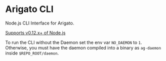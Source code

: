 # Arigato CLI

Node.js CLI Interface for Arigato.

[Supports v0.12.x+ of Node.js](https://semaphoreci.com/blog/2015/12/15/nodejs-version-usage-in-commercial-projects-2015-edition.html)

To run the CLI without the Daemon set the env var `NO_DAEMON` to `1`.
Otherwise, you must have the daemon compiled into a binary as `ag-daemon`
inside `$REPO_ROOT/daemon`.
